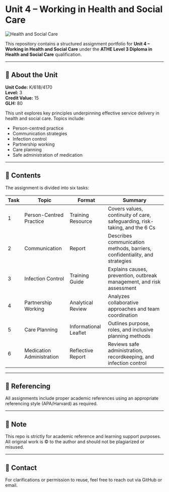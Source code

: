 # Unit 4 – Working in Health and Social Care

![Health and Social Care](https://lcpspk.com/wp-content/uploads/2022/02/1-1.png)

This repository contains a structured assignment portfolio for **Unit 4 – Working in Health and Social Care** under the **ATHE Level 3 Diploma in Health and Social Care** qualification.

---

## 📘 About the Unit

**Unit Code:** K/618/4170  
**Level:** 3  
**Credit Value:** 15  
**GLH:** 80

This unit explores key principles underpinning effective service delivery in health and social care. Topics include:
- Person-centred practice
- Communication strategies
- Infection control
- Partnership working
- Care planning
- Safe administration of medication

---

## 📂 Contents

The assignment is divided into six tasks:

| Task | Topic | Format | Summary |
|------|-------|--------|---------|
| 1 | Person-Centred Practice | Training Resource | Covers values, continuity of care, safeguarding, risk-taking, and the 6 Cs |
| 2 | Communication | Report | Describes communication methods, barriers, confidentiality, and strategies |
| 3 | Infection Control | Training Guide | Explains causes, prevention, outbreak management, and risk assessment |
| 4 | Partnership Working | Analytical Review | Analyzes collaborative approaches and team coordination |
| 5 | Care Planning | Informational Leaflet | Outlines purpose, roles, and inclusive planning methods |
| 6 | Medication Administration | Reflective Report | Reviews safe administration, recordkeeping, and infection control |

---

## 📎 Referencing

All assignments include proper academic references using an appropriate referencing style (APA/Harvard) as required.

---

## 📌 Note

This repo is strictly for academic reference and learning support purposes. All original work is © to the author and should not be plagiarized or misused.

---

## 📧 Contact

For clarifications or permission to reuse, feel free to reach out via GitHub or email.

